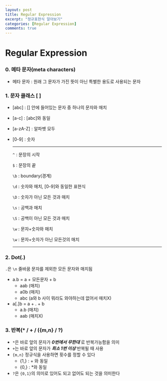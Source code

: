 ```yaml
---
layout: post
title: Regular Expression
excerpt: "정규표현식 알아보기"
categories: [Regular Expression]
comments: true
---
```



# Regular Expression



### 0. 메타 문자(meta characters)

* 메타 문자 : 원래 그 문자가 가진 뜻이 아닌 특별한 용도로 사용되는 문자



### 1. 문자 클래스 [ ]



* [abc] : [] 안에 들어있는 문자 중 하나의 문자와 매치

* [a-c] : [abc]와 동일

* [a-zA-Z] : 알파벳 모두

* [0-9] : 숫자

  

  -------------------------------------

  `^` : 문장의 시작

  `$` : 문장의 끝

  `\b` : boundary(경계)

  

  `\d` : 숫자와 매치, [0-9]와 동일한 표현식

  `\D` : 숫자가 아닌 모든 것과 매치

  `\s` : 공백과 매치

  `\S` : 공백이 아닌 모든 것과 매치

  `\w` : 문자+숫자와 매치

  `\w` : 문자+숫자가 아닌 모든것의 매치

  -------------------





### 2. Dot(.)

`.`은 `\n` 줄바꿈 문자를 제외한 모든 문자와 매치됨

* a.b = a + 모든문자 + b 
  * aab (매치)
  * a0b (매치)
  * abc (a와 b 사이 뭐라도 와야하는데 없어서 매치X)
* a[.]b = a + . + b
  * a.b (매치)
  * aab (매치X)





### 3. 반복(* / + / ({m,n} / ?)



* `*`은 바로 앞의 문자가 ***0번에서 무한대*** 로 반복가능함을 의미
* `+`는 바로 앞의 문자가 ***최소 1번 이상*** 반복될 때 사용
* `{m,n}` 정규식을 사용하면 횟수를 정할 수 있다
  * {1,} : + 와 동일
  * {0,} : *와 동일 
* `?`은 `{0,1}`의 의미로 있어도 되고 없어도 되는 것을 의미한다



